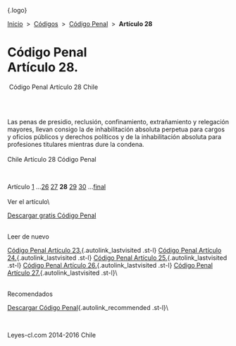 <div class="wrapper">

[](/index.htm){.logo}
<div class="breadcrumbs">

[Inicio](/index.htm)  &gt;  [Códigos](/codigos.htm)  &gt;  [Código
Penal](/codigo_penal.htm "Código Penal")  &gt;  **Artículo 28**

</div>

<div class="middle">

<div class="container">

Código Penal\
Artículo 28.
=============

<div id="goser">

</div>

﻿
Código Penal Artículo 28 Chile

\
﻿
<div id="squareAds">

</div>

<div id="statya">

Las penas de presidio, reclusión, confinamiento, extrañamiento y
relegación mayores, llevan consigo la de inhabilitación absoluta
perpetua para cargos y oficios públicos y derechos políticos y de la
inhabilitación absoluta para profesiones titulares mientras dure la
condena.\
\
Chile Artículo 28 Código Penal

</div>

﻿
<div id="ads1">

</div>

<div class="breadstat">

Artículo
[1](/codigo_penal/1.htm) ...[26](/codigo_penal/26.htm) [27](/codigo_penal/27.htm) **28** [29](/codigo_penal/29.htm) [30](/codigo_penal/30.htm) ...[final](/codigo_penal/final.htm) \
\
Ver el artículo\

</div>

[Descargar gratis Código
Penal](/codigo_penal/download.htm "Descargar gratis Código Penal") ﻿
<div style="clear: left">

</div>

\
Leer de nuevo

[Código Penal Artículo 23.](/codigo_penal/23.htm){.autolink_lastvisited
.st-l} [Código Penal Artículo
24.](/codigo_penal/24.htm){.autolink_lastvisited .st-l} [Código Penal
Artículo 25.](/codigo_penal/25.htm){.autolink_lastvisited .st-l} [Código
Penal Artículo 26.](/codigo_penal/26.htm){.autolink_lastvisited .st-l}
[Código Penal Artículo 27.](/codigo_penal/27.htm){.autolink_lastvisited
.st-l}\
<div style="clear: left">

</div>

\
Recomendados

[Descargar Código
Penal](/codigo_penal/download.htm?utm_source=this&utm_medium=refs&utm_campaign=recommended){.autolink_recommended
.st-l}\

</div>

﻿
<div id="LeftAds">

</div>

</div>

Leyes-cl.com 2014-2016 Chile

</div>
